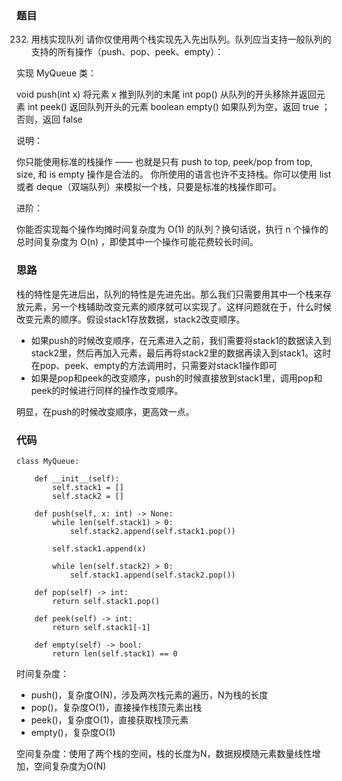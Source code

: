 ### 题目

232. 用栈实现队列
请你仅使用两个栈实现先入先出队列。队列应当支持一般队列的支持的所有操作（push、pop、peek、empty）：

实现 MyQueue 类：

void push(int x) 将元素 x 推到队列的末尾
int pop() 从队列的开头移除并返回元素
int peek() 返回队列开头的元素
boolean empty() 如果队列为空，返回 true ；否则，返回 false
 

说明：

你只能使用标准的栈操作 —— 也就是只有 push to top, peek/pop from top, size, 和 is empty 操作是合法的。
你所使用的语言也许不支持栈。你可以使用 list 或者 deque（双端队列）来模拟一个栈，只要是标准的栈操作即可。
 

进阶：

你能否实现每个操作均摊时间复杂度为 O(1) 的队列？换句话说，执行 n 个操作的总时间复杂度为 O(n) ，即使其中一个操作可能花费较长时间。

### 思路

栈的特性是先进后出，队列的特性是先进先出。那么我们只需要用其中一个栈来存放元素，另一个栈辅助改变元素的顺序就可以实现了。这样问题就在于，什么时候改变元素的顺序。假设stack1存放数据，stack2改变顺序。

* 如果push的时候改变顺序，在元素进入之前，我们需要将stack1的数据读入到stack2里，然后再加入元素，最后再将stack2里的数据再读入到stack1。这时在pop、peek、empty的方法调用时，只需要对stack1操作即可
* 如果是pop和peek的改变顺序，push的时候直接放到stack1里，调用pop和peek的时候进行同样的操作改变顺序。

明显，在push的时候改变顺序，更高效一点。

### 代码

```python3
class MyQueue:

    def __init__(self):
        self.stack1 = []
        self.stack2 = []

    def push(self, x: int) -> None:
        while len(self.stack1) > 0:
            self.stack2.append(self.stack1.pop())
        
        self.stack1.append(x)

        while len(self.stack2) > 0:
            self.stack1.append(self.stack2.pop())

    def pop(self) -> int:
        return self.stack1.pop()

    def peek(self) -> int:
        return self.stack1[-1]

    def empty(self) -> bool:
        return len(self.stack1) == 0
```
时间复杂度：

* push()，复杂度O(N)，涉及两次栈元素的遍历，N为栈的长度
* pop()，复杂度O(1)，直接操作栈顶元素出栈
* peek()，复杂度O(1)，直接获取栈顶元素
* empty()，复杂度O(1)

空间复杂度：使用了两个栈的空间，栈的长度为N，数据规模随元素数量线性增加，空间复杂度为O(N)
